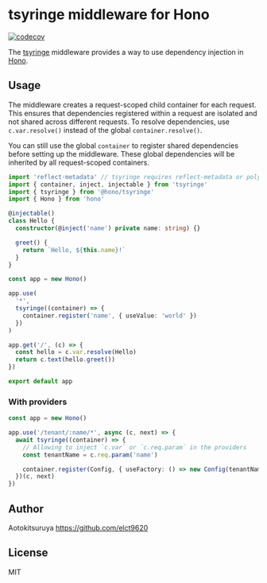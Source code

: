 # tsyringe middleware for Hono

[![codecov](https://codecov.io/github/honojs/middleware/graph/badge.svg?flag=tsyringe)](https://codecov.io/github/honojs/middleware)

The [tsyringe](https://github.com/microsoft/tsyringe) middleware provides a way to use dependency injection in [Hono](https://hono.dev/).

## Usage

The middleware creates a request-scoped child container for each request. This ensures that dependencies registered within a request are isolated and not shared across different requests. To resolve dependencies, use `c.var.resolve()` instead of the global `container.resolve()`.

You can still use the global `container` to register shared dependencies before setting up the middleware. These global dependencies will be inherited by all request-scoped containers.

```ts
import 'reflect-metadata' // tsyringe requires reflect-metadata or polyfill
import { container, inject, injectable } from 'tsyringe'
import { tsyringe } from '@hono/tsyringe'
import { Hono } from 'hono'

@injectable()
class Hello {
  constructor(@inject('name') private name: string) {}

  greet() {
    return `Hello, ${this.name}!`
  }
}

const app = new Hono()

app.use(
  '*',
  tsyringe((container) => {
    container.register('name', { useValue: 'world' })
  })
)

app.get('/', (c) => {
  const hello = c.var.resolve(Hello)
  return c.text(hello.greet())
})

export default app
```

### With providers

```ts
const app = new Hono()

app.use('/tenant/:name/*', async (c, next) => {
  await tsyringe((container) => {
    // Allowing to inject `c.var` or `c.req.param` in the providers
    const tenantName = c.req.param('name')

    container.register(Config, { useFactory: () => new Config(tenantName) })
  })(c, next)
})
```

## Author

Aotokitsuruya <https://github.com/elct9620>

## License

MIT
